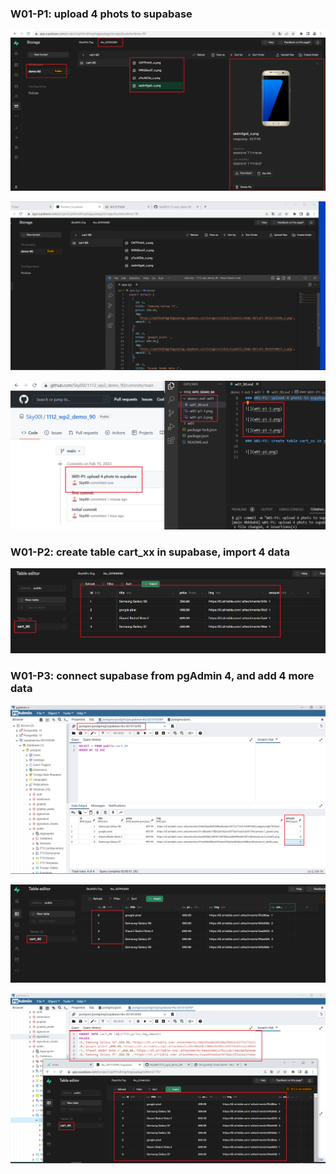 ### W01-P1: upload 4 phots to supabase

![](w01-p1-1.png)

![](w01-p1-2.png)

![](w01-p1-3.png)

### W01-P2: create table cart_xx in supabase, import 4 data 

![](w01-p2.png)

### W01-P3: connect supabase from pgAdmin 4, and add 4 more data 

![](w01-p3-1.png)

![](w01-p3-2.png)

![](w01-p3-3.png)
